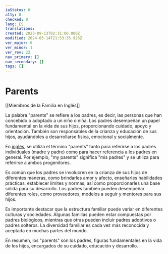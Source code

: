 ```yaml
---
iaStatus: 0
a11y: 0
checked: 0
lang: ES
translations: 
created: 2023-09-13T02:31:00.000Z
modified: 2024-03-14T21:53:35.926Z
ver_major: 0
ver_minor: 1
ver_rev: 22
nav_primary: []
nav_secondary: []
tags: []
---
```

# Parents

[[Miembros de la Familia en Inglés]]

La palabra "parents" se refiere a los padres, es decir, las personas que han concebido o adoptado a un niño o niña. Los padres desempeñan un papel fundamental en la vida de sus hijos, proporcionando cuidado, apoyo y orientación. También son responsables de la crianza y educación de sus hijos, ayudándoles a desarrollarse física, emocional y socialmente.

En [inglés](), se utiliza el término "parents" tanto para referirse a los padres individuales (madre y padre) como para hacer referencia a los padres en general. Por ejemplo, "my parents" significa "mis padres" y se utiliza para referirse a ambos progenitores.

Es común que los padres se involucren en la crianza de sus hijos de diferentes maneras, como brindarles amor y afecto, enseñarles habilidades prácticas, establecer límites y normas, así como proporcionarles una base sólida para su desarrollo. Los padres también pueden desempeñar diferentes roles, como proveedores, modelos a seguir y mentores para sus hijos.

Es importante destacar que la estructura familiar puede variar en diferentes culturas y sociedades. Algunas familias pueden estar compuestas por padres biológicos, mientras que otras pueden incluir padres adoptivos o padres solteros. La diversidad familiar es cada vez más reconocida y aceptada en muchas partes del mundo.

En resumen, los "parents" son los padres, figuras fundamentales en la vida de los hijos, encargados de su cuidado, educación y desarrollo.